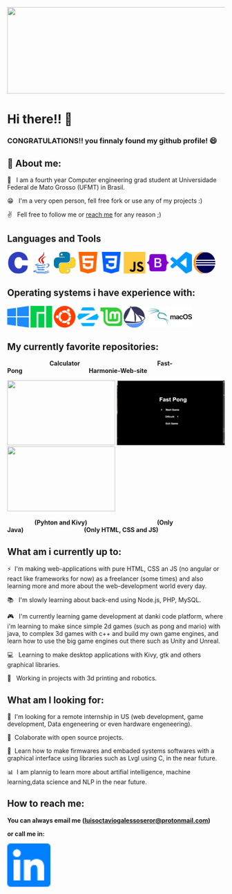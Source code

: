 <img src="profile3.gif" width="800" height="200">

# Hi there!! 👋

 ### CONGRATULATIONS!! you finnaly found my github profile! 😄


## :book: About me:

:school: &nbsp; I am a fourth year Computer engineering grad student at Universidade Federal de Mato Grosso (UFMT) in Brasil.

:grin: &nbsp; I'm a very open person, fell free fork or use any of my projects :)

:v: &nbsp; Fell free to follow me or <a href="#reach_me">reach me</a> for any reason ;)

## Languages and Tools   
<p float="left">             
 
<img src="icons/c.svg" width="50" height="50">   

<img src="icons/java.svg" width="50" height="50">

<img src="icons/python.svg" width="50" height="50">

<img src="icons/html5.svg" width="50" height="50">

<img src="icons/css3.svg" width="50" height="50">

<img src="icons/javascript.svg" width="50" height="50">

<img src="icons/bootstrap.svg" width="50" height="50">

<img src="icons/visualstudiocode.svg" width="50" height="50">

<img src="icons/eclipseide.svg" width="50" height="50">

</p>


## Operating systems i have experience with: 

<p float="left">

<img src="icons/windows.svg" width="50" height="50"> 

<img src="icons/manjaro.svg" width="50" height="50">

<img src="icons/ubuntu.svg" width="50" height="50">

<img src="icons/zorin.svg" width="50" height="50">

<img src="icons/linuxmint.svg" width="50" height="50">

<img src="icons/solus.svg" width="50" height="50">

<img src="icons/kalilinux.svg" width="50" height="50">

<img src="icons/macos.svg" width="50" height="50">

<p>

## My currently favorite repositories:

&emsp;&emsp;&emsp;&emsp;&emsp;&emsp;&emsp;**Calculator** &emsp;&emsp;&emsp;&emsp;&emsp;&emsp;&emsp;&emsp;&emsp;&emsp;&emsp;&emsp;&ensp;**Fast-Pong**&emsp;&emsp;&emsp;&emsp;&emsp;&emsp;&emsp;&emsp;&emsp;&emsp;&emsp;**Harmonie-Web-site**

<p float="left">

<img src="calculator.gif" width="250" height="150"> 

<img src="Fast-Pong.gif" width="250" height="150">

<img src="harmonie6.gif" width="250" height="150">

<p>


&emsp;&emsp;&ensp;&emsp;&emsp;**(Pyhton and Kivy)** &emsp;&emsp;&emsp;&emsp;&emsp;&nbsp;&emsp;&emsp;&emsp;&emsp;&emsp;&emsp;**(Only Java)**&emsp;&emsp;&emsp;&emsp;&emsp;&emsp;&emsp;&emsp;&emsp;&emsp;**(Only HTML, CSS and JS)**

## What am i currently up to:

:zap: &nbsp;I'm making web-applications with pure HTML, CSS an JS (no angular or react like frameworks for now) as a freelancer (some times) and also learning more and more about the web-development world every day.

:books: &nbsp; I'm slowly learning about back-end using Node.js, PHP, MySQL.

:video_game: &nbsp; I'm currently learning game development at danki code platform, where i'm learning to make since simple 2d games (such as pong and mario) with java, to complex 3d games with c++ and build my own game engines, and learn how to use the big game engines out there such as Unity and Unreal.

:computer: &nbsp; Learning to make desktop applications with Kivy, gtk and others graphical libraries.

:rocket: &nbsp; Working in projects with 3d printing and robotics.

<div id="reach_me">

## What am I looking for:

:pray: &nbsp;I'm looking for a remote internship in US (web development, game development, Data engeneering or even hardware engeneering).

:metal: &nbsp;Colaborate with open source projects.

:atm: &nbsp;Learn how to make firmwares and embaded systems softwares with a graphical interface using libraries such as Lvgl using C, in the near future. 

:bar_chart: &nbsp;I am plannig to learn more about artifial intelligence, machine learning,data science and NLP in the near future.  



## How to reach me:

**You can always email me (luisoctaviogalessoseror@protonmail.com)**
<p>

**or call me in:**
<p>

[<img src="icons/linkedin.svg" width="100" height="100">](https://www.linkedin.com/in/luisoctaviogs/) 

</div>

<!--
**LuisOctavioGSeror/LuisOctavioGSeror** is a ✨ _special_ ✨ repository because its `README.md` (this file) appears on your GitHub profile.

Here are some ideas to get you started:

- 🔭 I’m currently working on ...
- 🌱 I’m currently learning ...
- 👯 I’m looking to collaborate on ...
- 🤔 I’m looking for help with ...
- 💬 Ask me about ...
- 📫 How to reach me: ...
- 😄 Pronouns: ...
- ⚡ Fun fact: ...
-->
